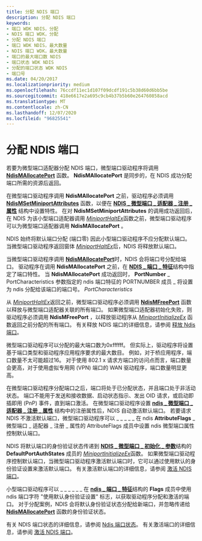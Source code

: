 ```yaml
---
title: 分配 NDIS 端口
description: 分配 NDIS 端口
keywords:
- 端口 WDK NDIS，分配
- NDIS 端口 WDK，分配
- 分配 NDIS 端口
- 端口 WDK NDIS，最大数量
- NDIS 端口 WDK，最大数量
- 端口的最大端口数 NDIS
- 端口状态 WDK NDIS
- 分配的端口状态 WDK NDIS
- 端口号
ms.date: 04/20/2017
ms.localizationpriority: medium
ms.openlocfilehash: 76ccdf11ec1d107f09dcdf191c5b38d60d6bb5be
ms.sourcegitcommit: 418e6617e2a695c9cb4b37b5b60e264760858acd
ms.translationtype: MT
ms.contentlocale: zh-CN
ms.lasthandoff: 12/07/2020
ms.locfileid: "96825541"
---
```

# <a name="allocating-an-ndis-port"></a>分配 NDIS 端口





若要为微型端口适配器分配 NDIS 端口，微型端口驱动程序将调用 [**NdisMAllocatePort**](/windows-hardware/drivers/ddi/ndis/nf-ndis-ndismallocateport) 函数。 **NdisMAllocatePort** 是同步的，在 NDIS 成功分配端口所需的资源后返回。

在微型端口驱动程序调用 **NdisMAllocatePort** 之前，驱动程序必须调用 [**NdisMSetMiniportAttributes**](/windows-hardware/drivers/ddi/ndis/nf-ndis-ndismsetminiportattributes) 函数，以便在 [**NDIS \_ 微型端口 \_ 适配器 \_ 注册 \_ 属性**](/windows-hardware/drivers/ddi/ndis/ns-ndis-_ndis_miniport_adapter_registration_attributes) 结构中设置特性。 在对 **NdisMSetMiniportAttributes** 的调用成功返回后，在 NDIS 为该小型端口适配器调用 [*MiniportHaltEx*](/windows-hardware/drivers/ddi/ndis/nc-ndis-miniport_halt)函数之前，微型端口驱动程序可以为微型端口适配器调用 **NdisMAllocatePort** 。

NDIS 始终将默认端口分配 (端口零) 因此小型端口驱动程序不应分配默认端口。 当微型端口驱动程序返回窗体 [*MiniportHaltEx*](/windows-hardware/drivers/ddi/ndis/nc-ndis-miniport_halt)后，NDIS 将释放默认端口。

当微型端口驱动程序调用 [**NdisMAllocatePort**](/windows-hardware/drivers/ddi/ndis/nf-ndis-ndismallocateport)时，NDIS 会将端口号分配给端口。 驱动程序在调用 **NdisMAllocatePort** 之前，在 [**NDIS \_ 端口 \_ 特征**](/windows-hardware/drivers/ddi/ntddndis/ns-ntddndis-_ndis_port_characteristics)结构中指定了端口特性。 当 **NdisMAllocatePort** 成功返回时， **PortNumber** \_ PortCharacteristics 参数指定的 ndis 端口特征的 PORTNUMBER 成员 \_ 将设置为 ndis 分配给该端口的端口号。 *PortCharacteristics*

从 [*MiniportHaltEx*](/windows-hardware/drivers/ddi/ndis/nc-ndis-miniport_halt)返回之前，微型端口驱动程序必须调用 [**NdisMFreePort**](/windows-hardware/drivers/ddi/ndis/nf-ndis-ndismfreeport) 函数以释放与微型端口适配器关联的所有端口。 如果微型端口适配器初始化失败，则驱动程序必须调用 **NdisMFreePort** ，以释放驱动程序从 [*MiniportInitializeEx*](/windows-hardware/drivers/ddi/ndis/nc-ndis-miniport_initialize) 函数返回之前分配的所有端口。 有关释放 NDIS 端口的详细信息，请参阅 [释放 Ndis 端口](freeing-an-ndis-port.md)。

微型端口驱动程序可以分配的最大端口数为0xffffff。 但实际上，驱动程序将设置基于端口类型和驱动程序应用程序要求的最大数目。 例如，对于桥应用程序，端口数量不太可能超过16。 对于使用 802.1 x 请求方端口的访问点而言，端口数量会更高，对于使用虚拟专用网 (VPN) 端口的 WAN 驱动程序，端口数量明显更高。

在微型端口驱动程序分配端口之后，端口将处于已分配状态，并且端口处于非活动状态。 端口不能用于发送和接收数据、启动状态指示、发出 OID 请求，或启动即插即用 (PnP) 事件，直到端口激活。 在微型端口驱动程序设置 [**ndis \_ 微型端口 \_ 适配器 \_ 注册 \_ 属性**](/windows-hardware/drivers/ddi/ndis/ns-ndis-_ndis_miniport_adapter_registration_attributes) 结构中的注册属性后，NDIS 自动激活默认端口。 若要请求 NDIS 不激活默认端口，微型端口驱动程序可以 \_ \_ \_ \_ \_ 在 ndis **AttributeFlags** \_ 微型端口 \_ 适配器 \_ 注册 \_ 属性的 AttributeFlags 成员中设置 ndis 微型端口属性控制默认端口。

NDIS 将默认端口的身份验证状态传递到 [**NDIS \_ 微型端口 \_ 初始化 \_ 参数**](/windows-hardware/drivers/ddi/ndis/ns-ndis-_ndis_miniport_init_parameters)结构的 **DefaultPortAuthStates** 成员的 [*MiniportInitializeEx*](/windows-hardware/drivers/ddi/ndis/nc-ndis-miniport_initialize)函数。 如果微型端口驱动程序控制默认端口，当微型端口驱动程序激活默认端口时，它可以通过使用默认的身份验证设置来激活默认端口。 有关激活默认端口的详细信息，请参阅 [激活 NDIS 端口](activating-an-ndis-port.md)。

小型端口驱动程序可以 \_ \_ \_ \_ \_ \_ 在 [**ndis \_ 端口 \_ 特征**](/windows-hardware/drivers/ddi/ntddndis/ns-ntddndis-_ndis_port_characteristics)结构的 **Flags** 成员中使用 ndis 端口字符 "使用默认身份验证设置" 标志，以获取驱动程序分配和激活的端口。 对于分配案例，NDIS 会将默认身份验证状态分配给新端口，并忽略传递给 [**NdisMAllocatePort**](/windows-hardware/drivers/ddi/ndis/nf-ndis-ndismallocateport) 函数的身份验证状态。

有关 NDIS 端口状态的详细信息，请参阅 [Ndis 端口状态](ndis-port-states.md)。 有关激活端口的详细信息，请参阅 [激活 NDIS 端口](activating-an-ndis-port.md)。

 

